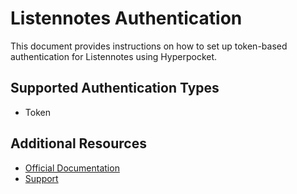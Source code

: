 # Listennotes Authentication

This document provides instructions on how to set up token-based authentication for Listennotes using Hyperpocket.

## Supported Authentication Types

- Token

## Additional Resources

- [Official Documentation](https://www.listennotes.com/api/docs/)
- [Support](https://www.listennotes.com/contact/)